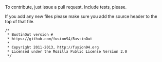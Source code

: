 To contribute, just issue a pull request. Include tests, please. 

If you add any new files please make sure you add the source header to the top of that file.
```
/*
 * BustinOut version #
 * https://github.com/fusion94/BustinOut
 *
 * Copyright 2011-2013, http://fusion94.org
 * Licensed under the Mozilla Public License Version 2.0
 */
```